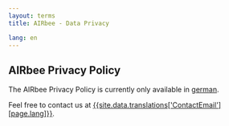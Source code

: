 ```yaml
---
layout: terms
title: AIRbee - Data Privacy

lang: en
---
```


## AIRbee Privacy Policy

The AIRbee Privacy Policy is currently only available in [german](/de/data-privacy.html).

Feel free to contact us at [{{site.data.translations['ContactEmail'][page.lang]}}](mailto:{{site.data.translations['ContactEmail'][page.lang]}}).
